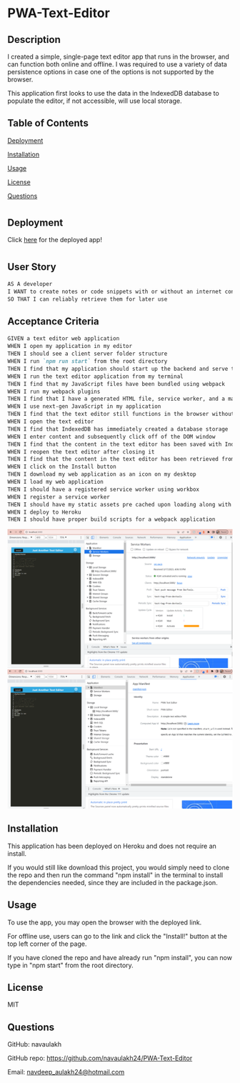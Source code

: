 # PWA-Text-Editor

## Description
I created a simple, single-page text editor app that runs in the browser, and can function both online and offline. I was required to use a variety of data persistence options in case one of the options is not supported by the browser. 

This application first looks to use the data in the IndexedDB database to populate the editor, if not accessible, will use local storage.


## Table of Contents
[Deployment](#deployment)

[Installation](#installation)

[Usage](#usage)

[License](#license)

[Questions](#questions)

#

## Deployment
Click [here]() for the deployed app!
#

## User Story

```md
AS A developer
I WANT to create notes or code snippets with or without an internet connection
SO THAT I can reliably retrieve them for later use
```

## Acceptance Criteria

```md
GIVEN a text editor web application
WHEN I open my application in my editor
THEN I should see a client server folder structure
WHEN I run `npm run start` from the root directory
THEN I find that my application should start up the backend and serve the client
WHEN I run the text editor application from my terminal
THEN I find that my JavaScript files have been bundled using webpack
WHEN I run my webpack plugins
THEN I find that I have a generated HTML file, service worker, and a manifest file
WHEN I use next-gen JavaScript in my application
THEN I find that the text editor still functions in the browser without errors
WHEN I open the text editor
THEN I find that IndexedDB has immediately created a database storage
WHEN I enter content and subsequently click off of the DOM window
THEN I find that the content in the text editor has been saved with IndexedDB
WHEN I reopen the text editor after closing it
THEN I find that the content in the text editor has been retrieved from our IndexedDB
WHEN I click on the Install button
THEN I download my web application as an icon on my desktop
WHEN I load my web application
THEN I should have a registered service worker using workbox
WHEN I register a service worker
THEN I should have my static assets pre cached upon loading along with subsequent pages and static assets
WHEN I deploy to Heroku
THEN I should have proper build scripts for a webpack application
```
![Webpage](./client/src/images/Screenshot%20(33).png)
![Webpage](./client/src/images/Screenshot%20(34).png)


## Installation
This application has been deployed on Heroku and does not require an install.

If you would still like download this project, you would simply need to clone the repo and then run the command "npm install" in the terminal to install the dependencies needed, since they are included in the package.json.

## Usage
To use the app, you may open the browser with the deployed link.

For offline use, users can go to the link and click the "Install!" button at the top left corner of the page.

If you have cloned the repo and have already run "npm install", you can now type in "npm start" from the root directory.

## License 
MIT

## Questions

GitHub: navaulakh

GitHub repo: https://github.com/navaulakh24/PWA-Text-Editor

Email: navdeep_aulakh24@hotmail.com